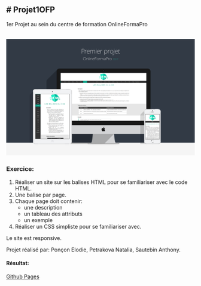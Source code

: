 <h2># Projet1OFP</h2>
1er Projet au sein du centre de formation OnlineFormaPro<br/><br/>

![alt tag](Projet1Mockup.png)


<h3>Exercice:</h3>
<ol>
  <li>Réaliser un site sur les balises HTML pour se familiariser avec le code HTML.</li>
  <li>Une balise par page.</li>
  <li>Chaque page doit contenir:
      <ul>
      <li>une description</li>
      <li>un tableau des attributs</li>
      <li>un exemple</li>
      </ul>
  </li>
  <li>Réaliser un CSS simpliste pour se familiariser avec.</li>
</ol>

<p>Le site est responsive.</p>

<p>Projet réalisé par: Ponçon Elodie, Petrakova Natalia, Sautebin Anthony.<p>

<h4>Résultat:</h4>
<a href="https://anthonyaes.github.io/Projet1OFP/" target="_blank">Github Pages</a>
